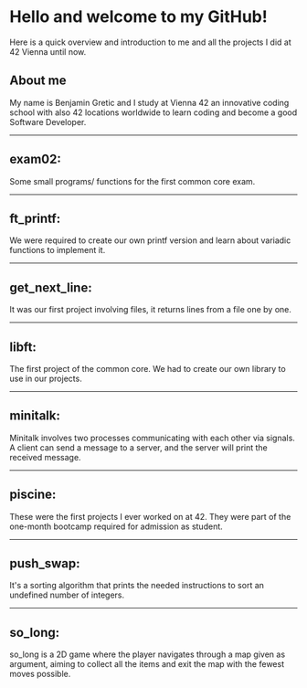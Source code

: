 # Hello and welcome to my GitHub!

Here is a quick overview and introduction to me and all the
projects I did at 42 Vienna until now.

## About me

My name is Benjamin Gretic and I study at Vienna 42 an innovative
coding school with also 42 locations worldwide to learn coding and 
become a good Software Developer.

-----------------------------------------------------------------

## exam02:

Some small programs/ functions for the first common core exam.

-----------------------------------------------------------------

## ft_printf:

We were required to create our own printf version and learn
about variadic functions to implement it.

-----------------------------------------------------------------

## get_next_line:

It was our first project involving files, it returns lines from a file
one by one.

-----------------------------------------------------------------

## libft:

The first project of the common core. We had to create our own
library to use in our projects.

-----------------------------------------------------------------

## minitalk:

Minitalk involves two processes communicating with each other via signals.
A client can send a message to a server, and the server will print the
received message.

-----------------------------------------------------------------

## piscine:

These were the first projects I ever worked on at 42. They were
part of the one-month bootcamp required for admission as
student.

-----------------------------------------------------------------

## push_swap:

It's a sorting algorithm that prints the needed instructions to
sort an undefined number of integers.

-----------------------------------------------------------------

## so_long:

so_long is a 2D game where the player navigates through a map
given as argument, aiming to collect all the items and
exit the map with the fewest moves possible.